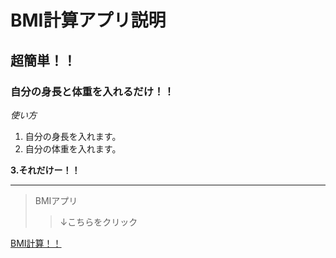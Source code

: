 # BMI計算アプリ説明
## 超簡単！！
### 自分の身長と体重を入れるだけ！！

*使い方*

1. 自分の身長を入れます。  
2. 自分の体重を入れます。  

**3.それだけー！！**  

---

>BMIアプリ
>>↓こちらをクリック  

[BMI計算！！](https://github.com/Mujinazawa/command-ensyu)
